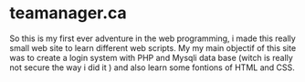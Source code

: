 # teamanager.ca

So this is my first ever adventure in the web programming, i made this really small web site to learn different web scripts. My my main objectif of this site was to create a login system with PHP and Mysqli  data base (witch is really not secure the way i did it ) and also learn some fontions of HTML and CSS.

